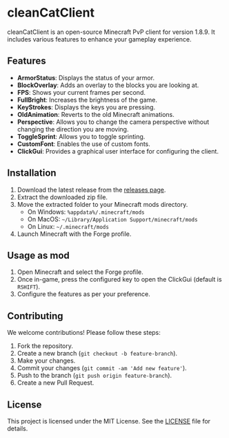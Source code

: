 # cleanCatClient

cleanCatClient is an open-source Minecraft PvP client for version 1.8.9. It includes various features to enhance your gameplay experience.

## Features

- **ArmorStatus**: Displays the status of your armor.
- **BlockOverlay**: Adds an overlay to the blocks you are looking at.
- **FPS**: Shows your current frames per second.
- **FullBright**: Increases the brightness of the game.
- **KeyStrokes**: Displays the keys you are pressing.
- **OldAnimation**: Reverts to the old Minecraft animations.
- **Perspective**: Allows you to change the camera perspective without changing the direction you are moving.
- **ToggleSprint**: Allows you to toggle sprinting.
- **CustomFont**: Enables the use of custom fonts.
- **ClickGui**: Provides a graphical user interface for configuring the client.

## Installation

1. Download the latest release from the [releases page](https://github.com/hoangcoderr/cleanCatClient/releases).
2. Extract the downloaded zip file.
3. Move the extracted folder to your Minecraft mods directory.
   - On Windows: `%appdata%/.minecraft/mods`
   - On MacOS: `~/Library/Application Support/minecraft/mods`
   - On Linux: `~/.minecraft/mods`
4. Launch Minecraft with the Forge profile.

## Usage as mod

1. Open Minecraft and select the Forge profile.
2. Once in-game, press the configured key to open the ClickGui (default is `RSHIFT`).
3. Configure the features as per your preference.

## Contributing

We welcome contributions! Please follow these steps:

1. Fork the repository.
2. Create a new branch (`git checkout -b feature-branch`).
3. Make your changes.
4. Commit your changes (`git commit -am 'Add new feature'`).
5. Push to the branch (`git push origin feature-branch`).
6. Create a new Pull Request.

## License

This project is licensed under the MIT License. See the [LICENSE](LICENSE) file for details.
